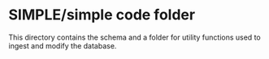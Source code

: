 # SIMPLE/simple code folder
This directory contains the schema and a folder for utility functions used to ingest and modify the database.
